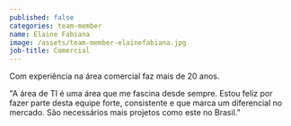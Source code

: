 ```yaml
---
published: false
categories: team-member
name: Elaine Fabiana
image: /assets/team-member-elainefabiana.jpg
job-title: Comercial
---
```


Com experiência na área comercial faz mais de 20 anos.

"A área de TI é uma área que me fascina desde sempre. Estou feliz por fazer parte desta equipe forte, consistente e que marca um diferencial no mercado. São necessários mais projetos como este no Brasil."
